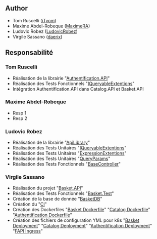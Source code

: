 ## Author
* Tom Ruscelli ([iTyom](https://github.com/iTyom))
* Maxime Abdel-Robeque ([MaximeRA](https://github.com/MaximeRA))
* Ludovic Robez ([LudovicRobez](https://github.com/LudovicRobez))
* Virgile Sassano ([daerix](https://github.com/daerix))

## Responsabilité
### Tom Ruscelli
* Réalisation de la librairie "[Authentification.API](https://github.com/daerix/FAPI/tree/master/src/Services/Authentification/Authentification.API)"
* Réalisation des Tests Fonctionnels "[IQueryableExtentions](https://github.com/daerix/FAPI/tree/master/src/Services/Authentification/Authentification.Test)"
* Intégration Authentification.API dans Catalog.API et Basket.API

### Maxime Abdel-Robeque
* Resp 1
* Resp 2

### Ludovic Robez
* Réalisation de la librairie "[ApiLibrary](https://github.com/daerix/FAPI/tree/master/src/Core/ApiLibrary)"
* Réalisation des Tests Unitaires "[IQueryableExtentions](https://github.com/daerix/FAPI/blob/master/src/Core/ApiLibrary.Test/IQueryableExtensionsTest.cs)"
* Réalisation des Tests Unitaires "[ExpressionExtentions](https://github.com/daerix/FAPI/blob/master/src/Core/ApiLibrary.Test/ExpressionExtensionsTest.cs)" 
* Réalisation des Tests Unitaires "[QueryParams](https://github.com/daerix/FAPI/blob/master/src/Core/ApiLibrary.Test/QueryParamsTest.cs)"
* Réalisation des Tests Fonctionnels "[BaseController](https://github.com/daerix/FAPI/blob/master/src/Core/ApiLibrary.Test/BaseControllerTest.cs)"

### Virgile Sassano
* Réalisation du projet "[Basket.API](https://github.com/daerix/FAPI/tree/master/src/Services/Basket/Basket.API)"
* Réalisation des Tests Fonctionnels "[Basket.Test](https://github.com/daerix/FAPI/tree/master/src/Services/Basket/Basket.Test)"
* Création de la base de donnée "[BasketDB](https://portal.azure.com/#@ynov.com/resource/subscriptions/3ba14322-177a-4733-bf54-2676d79bda07/resourceGroups/FAPI/providers/Microsoft.Sql/servers/fapi-basket-server/databases/BasketDB/overview)"
* Création du "[CI](https://dev.azure.com/virgilesassano/virgilesassano/_build?definitionId=4&_a=summary)"
* Création des Dockerfiles "[Basket Dockerfile](https://github.com/daerix/FAPI/tree/master/src/Services/Basket/Basket.API/Dockerfile)" "[Catalog Dockerfile](https://github.com/daerix/FAPI/tree/master/src/Services/Catalog/Catalog.API/Dockerfile)" "[Authentification Dockerfile](https://github.com/daerix/FAPI/tree/master/src/Services/Authentification/Authentification.API/Dockerfile)"
* Création des fichiers de configuration YML pour k8s "[Basket Deployment](https://github.com/daerix/FAPI/tree/master/src/Services/Basket/Basket.API/basket-api.yml)" "[Catalog Deployment](https://github.com/daerix/FAPI/tree/master/src/Services/Catalog/Catalog.API/catalog-api.yml)" "[Authentification Deployment](https://github.com/daerix/FAPI/tree/master/src/Services/Authentification/Authentification.API/authentification-api.yml)" "[FAPI Ingress](https://github.com/daerix/FAPI/tree/master/src/fapi-ingress.yml)"
